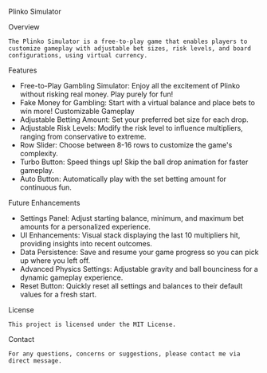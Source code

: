 Plinko Simulator

Overview

    The Plinko Simulator is a free-to-play game that enables players to customize gameplay with adjustable bet sizes, risk levels, and board configurations, using virtual currency.

Features
  - Free-to-Play Gambling Simulator: Enjoy all the excitement of Plinko without risking real money. Play purely for fun!
  - Fake Money for Gambling: Start with a virtual balance and place bets to win more!
Customizable Gameplay
  - Adjustable Betting Amount: Set your preferred bet size for each drop.
  - Adjustable Risk Levels: Modify the risk level to influence multipliers, ranging from conservative to extreme.
  - Row Slider: Choose between 8-16 rows to customize the game's complexity.
  - Turbo Button: Speed things up! Skip the ball drop animation for faster gameplay.
  - Auto Button: Automatically play with the set betting amount for continuous fun.

Future Enhancements

  - Settings Panel: Adjust starting balance, minimum, and maximum bet amounts for a personalized experience.
  - UI Enhancements: Visual stack displaying the last 10 multipliers hit, providing insights into recent outcomes.
  - Data Persistence: Save and resume your game progress so you can pick up where you left off.
  - Advanced Physics Settings: Adjustable gravity and ball bounciness for a dynamic gameplay experience.
  - Reset Button: Quickly reset all settings and balances to their default values for a fresh start.
    
License

    This project is licensed under the MIT License.

Contact

    For any questions, concerns or suggestions, please contact me via direct message.   
